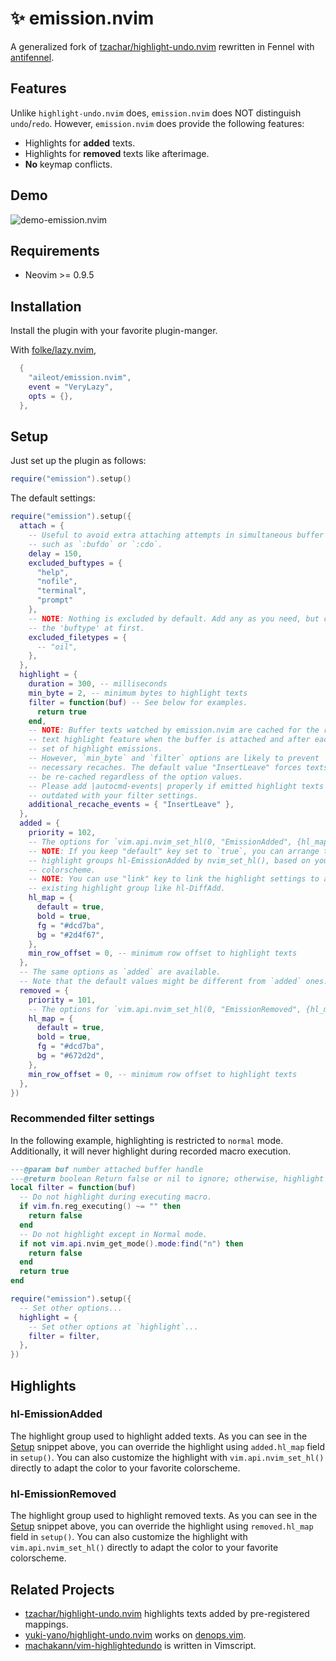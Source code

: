 # ✨ emission.nvim

A generalized fork of
[tzachar/highlight-undo.nvim]
rewritten in Fennel with
[antifennel].

## Features

Unlike `highlight-undo.nvim` does, `emission.nvim` does NOT distinguish
`undo`/`redo`.
However, `emission.nvim` does provide the following features:

- Highlights for **added** texts.
- Highlights for **removed** texts like afterimage.
- **No** keymap conflicts.

## Demo

![demo-emission.nvim](https://github.com/user-attachments/assets/31abf6b7-f970-4afa-990f-6547d774999c)

## Requirements

- Neovim >= 0.9.5

## Installation

Install the plugin with your favorite plugin-manger.

With [folke/lazy.nvim],

```lua
  {
    "aileot/emission.nvim",
    event = "VeryLazy",
    opts = {},
  },
```

## Setup

Just set up the plugin as follows:

```lua
require("emission").setup()
```

The default settings:

```lua
require("emission").setup({
  attach = {
    -- Useful to avoid extra attaching attempts in simultaneous buffer editing
    -- such as `:bufdo` or `:cdo`.
    delay = 150,
    excluded_buftypes = {
      "help",
      "nofile",
      "terminal",
      "prompt"
    },
    -- NOTE: Nothing is excluded by default. Add any as you need, but check
    -- the 'buftype' at first.
    excluded_filetypes = {
      -- "oil",
    },
  },
  highlight = {
    duration = 300, -- milliseconds
    min_byte = 2, -- minimum bytes to highlight texts
    filter = function(buf) -- See below for examples.
      return true
    end,
    -- NOTE: Buffer texts watched by emission.nvim are cached for the removed
    -- text highlight feature when the buffer is attached and after each
    -- set of highlight emissions.
    -- However, `min_byte` and `filter` options are likely to prevent
    -- necessary recaches. The default value "InsertLeave" forces texts to
    -- be re-cached regardless of the option values.
    -- Please add |autocmd-events| properly if emitted highlight texts are
    -- outdated with your filter settings.
    additional_recache_events = { "InsertLeave" },
  },
  added = {
    priority = 102,
    -- The options for `vim.api.nvim_set_hl(0, "EmissionAdded", {hl_map})`.
    -- NOTE: If you keep "default" key set to `true`, you can arrange the
    -- highlight groups hl-EmissionAdded by nvim_set_hl(), based on your
    -- colorscheme.
    -- NOTE: You can use "link" key to link the highlight settings to an
    -- existing highlight group like hl-DiffAdd.
    hl_map = {
      default = true,
      bold = true,
      fg = "#dcd7ba",
      bg = "#2d4f67",
    },
    min_row_offset = 0, -- minimum row offset to highlight texts
  },
  -- The same options as `added` are available.
  -- Note that the default values might be different from `added` ones.
  removed = {
    priority = 101,
    -- The options for `vim.api.nvim_set_hl(0, "EmissionRemoved", {hl_map})`.
    hl_map = {
      default = true,
      bold = true,
      fg = "#dcd7ba",
      bg = "#672d2d",
    },
    min_row_offset = 0, -- minimum row offset to highlight texts
  },
})
```

### Recommended filter settings

In the following example, highlighting is restricted to `normal` mode.
Additionally, it will never highlight during recorded macro execution.

```lua
---@param buf number attached buffer handle
---@return boolean Return false or nil to ignore; otherwise, highlight texts
local filter = function(buf)
  -- Do not highlight during executing macro.
  if vim.fn.reg_executing() ~= "" then
    return false
  end
  -- Do not highlight except in Normal mode.
  if not vim.api.nvim_get_mode().mode:find("n") then
    return false
  end
  return true
end

require("emission").setup({
  -- Set other options...
  highlight = {
    -- Set other options at `highlight`...
    filter = filter,
  },
})
```

## Highlights

### hl-EmissionAdded

The highlight group used to highlight added texts.
As you can see in the [Setup](#setup) snippet above, you can override the highlight
using `added.hl_map` field in `setup()`.
You can also customize the highlight with `vim.api.nvim_set_hl()` directly
to adapt the color to your favorite colorscheme.

### hl-EmissionRemoved

The highlight group used to highlight removed texts.
As you can see in the [Setup](#setup) snippet above, you can override the highlight
using `removed.hl_map` field in `setup()`.
You can also customize the highlight with `vim.api.nvim_set_hl()` directly
to adapt the color to your favorite colorscheme.

## Related Projects

- [tzachar/highlight-undo.nvim]
  highlights texts added by pre-registered mappings.
- [yuki-yano/highlight-undo.nvim]
  works on [denops.vim].
- [machakann/vim-highlightedundo]
  is written in Vimscript.

[antifennel]: https://git.sr.ht/~technomancy/antifennel
[denops.vim]: https://github.com/vim-denops/denops.vim
[folke/lazy.nvim]: https://github.com/folke/lazy.nvim
[tzachar/highlight-undo.nvim]: https://github.com/tzachar/highlight-undo.nvim
[yuki-yano/highlight-undo.nvim]: https://github.com/yuki-yano/highlight-undo.nvim
[machakann/vim-highlightedundo]: https://github.com/machakann/vim-highlightedundo
